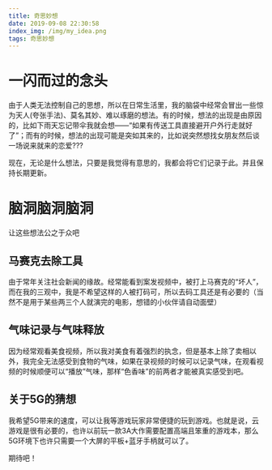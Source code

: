 ```yaml
---
title: 奇思妙想
date: 2019-09-08 22:30:58
index_img: /img/my_idea.png
tags: 奇思妙想
---
```


# 一闪而过的念头

由于人类无法控制自己的思想，所以在日常生活里，我的脑袋中经常会冒出一些惊为天人(夸张手法)、莫名其妙、难以琢磨的想法。有的时候，想法的出现是由原因的，比如下雨天忘记带伞我就会想——“如果有传送工具直接避开户外行走就好了”；而有的时候，想法的出现可能是突如其来的，比如说突然想找女朋友然后谈一场说来就来的恋爱???


现在，无论是什么想法，只要是我觉得有意思的，我都会将它们记录于此。并且保持长期更新。

# 脑洞脑洞脑洞


让这些想法公之于众吧

## 马赛克去除工具

由于常年关注社会新闻的缘故。经常能看到案发视频中，被打上马赛克的“坏人”，而在我的三观中，我是不希望这样的人被打码可，所以去码工具还是有必要的（当然不是用于某些两三个人就演完的电影，想错的小伙伴请自动面壁）

## 气味记录与气味释放

因为经常观看美食视频，所以我对美食有着强烈的执念，但是基本上除了卖相以外，我完全无法感受到食物的气味，如果在录视频的时候可以记录气味，在观看视频的时候顺便可以“播放”气味，那样“色香味”的前两者才能被真实感受到吧。

## 关于5G的猜想

我希望5G带来的速度，可以让我等游戏玩家非常便捷的玩到游戏。也就是说，云游戏是很有必要的，也许以前玩一款3A大作需要配置高端且笨重的游戏本，那么5G环境下也许只需要一个大屏的平板+蓝牙手柄就可以了。

期待吧！